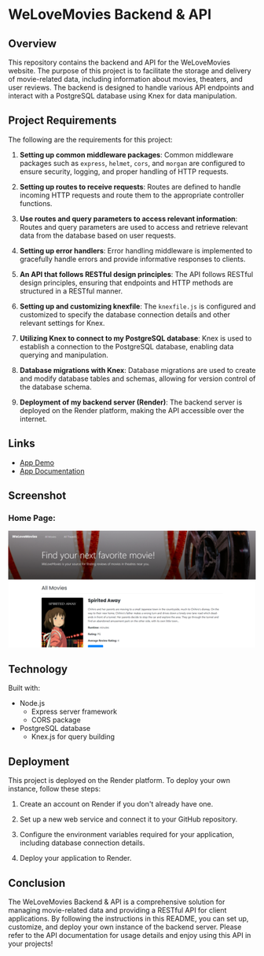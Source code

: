 # WeLoveMovies Backend & API

## Overview

This repository contains the backend and API for the WeLoveMovies website. The purpose of this project is to facilitate the storage and delivery of movie-related data, including information about movies, theaters, and user reviews. The backend is designed to handle various API endpoints and interact with a PostgreSQL database using Knex for data manipulation.

## Project Requirements

The following are the requirements for this project:

1. **Setting up common middleware packages**: Common middleware packages such as `express`, `helmet`, `cors`, and `morgan` are configured to ensure security, logging, and proper handling of HTTP requests.

2. **Setting up routes to receive requests**: Routes are defined to handle incoming HTTP requests and route them to the appropriate controller functions.

3. **Use routes and query parameters to access relevant information**: Routes and query parameters are used to access and retrieve relevant data from the database based on user requests.

4. **Setting up error handlers**: Error handling middleware is implemented to gracefully handle errors and provide informative responses to clients.

5. **An API that follows RESTful design principles**: The API follows RESTful design principles, ensuring that endpoints and HTTP methods are structured in a RESTful manner.

6. **Setting up and customizing knexfile**: The `knexfile.js` is configured and customized to specify the database connection details and other relevant settings for Knex.

7. **Utilizing Knex to connect to my PostgreSQL database**: Knex is used to establish a connection to the PostgreSQL database, enabling data querying and manipulation.

8. **Database migrations with Knex**: Database migrations are used to create and modify database tables and schemas, allowing for version control of the database schema.

9. **Deployment of my backend server (Render)**: The backend server is deployed on the Render platform, making the API accessible over the internet.

## Links
- [App Demo](TBD)
- [App Documentation](https://github.com/GPVcode/We-Love-Movies-Project)

## Screenshot
### Home Page:
![home](/assets/WLMHome.png)

## Technology
Built with:
- Node.js
  - Express server framework
  - CORS package
- PostgreSQL database
  - Knex.js for query building

## Deployment

This project is deployed on the Render platform. To deploy your own instance, follow these steps:

1. Create an account on Render if you don't already have one.

2. Set up a new web service and connect it to your GitHub repository.

3. Configure the environment variables required for your application, including database connection details.

4. Deploy your application to Render.

## Conclusion

The WeLoveMovies Backend & API is a comprehensive solution for managing movie-related data and providing a RESTful API for client applications. By following the instructions in this README, you can set up, customize, and deploy your own instance of the backend server. Please refer to the API documentation for usage details and enjoy using this API in your projects!

